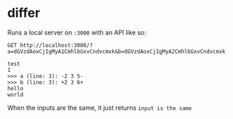 # differ

Runs a local server on `:3000` with an API like so:
```
GET http://localhost:3000/?a=dGVzdAoxCjIgMyA1CmhlbGxvCndvcmxk&b=dGVzdAoxCjIgMyA2CmhlbGxvCndvcmxk

test
1
>>> a (line: 3): -2 3 5-
>>> b (line: 3): +2 3 6+
hello
world
```

When the inputs are the same, it just returns `input is the same`
